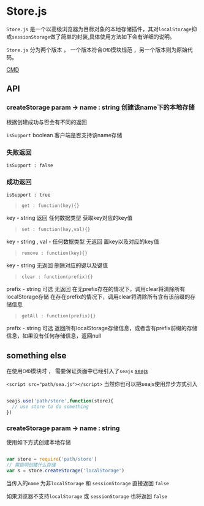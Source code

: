 Store.js
======

`Store.js` 是一个以高级浏览器为目标对象的本地存储插件，其对`localStorage`抑或`sessionStorage`做了简单的封装,具体使用方法如下会有详细的说明。

`Store.js` 分为两个版本 ， 一个版本符合`CMD`模块规范 ，另一个版本则为原始代码。 


[CMD](https://github.com/seajs/seajs/issues/242)

API
------------------

### createStorage  param -> name : string  创建该name下的本地存储


根据创建成功与否会有不同的返回

`isSupport` boolean 客户端是否支持该name存储

### 失败返回

`isSupport : false`

### 成功返回

`isSupport : true`   

> `get : function(key){}`

key - string
返回 任何数据类型
获取key对应的key值

> `set : function(key,val){}`

key - string , val - 任何数据类型
无返回
置key以及对应的key值

> `remove : function(key){}`

key - string
无返回
删除对应的键以及键值

> `clear : function(prefix){}`

prefix  - string 可选 
无返回
在无prefix存在的情况下，调用clear将清除所有localStorage存储
在存在prefix的情况下，调用clear将清除所有含有该前缀的存储信息 

> `getAll : function(prefix){}`

prefix - string 可选
返回所有localStorage存储信息，或者含有prefix前缀的存储信息，如果没有任何存储信息，返回null



something else
------------------

在使用`CMD`模块时 ， 需要保证页面中已经引入了`seajs` [seajs](http://seajs.org)

`<script src="path/sea.js"></script>` 当然你也可以把seajs使用异步方式引入

```javascript

seajs.use('path/store',function(store){
  // use store to do something
})

```

### createStorage  param -> name : string 


使用如下方式创建本地存储

```javascript

var store = require('path/store')
// 需指明创建什么存储
var s = store.createStorage('localStorage')

```

当传入的`name` 为非`localStorage` 和 `sessionStorage`  直接返回 `false`

如果浏览器不支持`localStorage` 或 `sessionStorage` 也将返回 `false`

